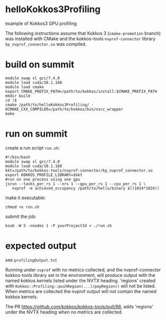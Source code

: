 # helloKokkos3Profiling
example of Kokkos3 GPU profiling

The following instructions assume that Kokkos 3 (`cmake-promotion` branch) was
installed with CMake and the kokkos-tools `nvprof-connector` library
`kp_nvprof_connector.so` was compiled.

# build on summit

```
module swap xl gcc/7.4.0
module load cuda/10.1.168
module load cmake
export CMAKE_PREFIX_PATH=/path/to/kokkos/install:$CMAKE_PREFIX_PATH
mkdir build
cd !$
cmake /path/to/helloKokkos3Profiling/ -DCMAKE_CXX_COMPILER=/path/to/kokkos/bin/nvcc_wrapper
make 
```

# run on summit

create a run script `run.sh`:

```
#!/bin/bash
module swap xl gcc/7.4.0
module load cuda/10.1.168
kkt=/path/to/kokkos-tools/nvprof-connector/kp_nvprof_connector.so
export KOKKOS_PROFILE_LIBRARY=$kkt
#run on one process using one gpu
jsrun --tasks_per_rs 1 --nrs 1 --gpu_per_rs 1 --cpu_per_rs 1 \
   nvprof -m achieved_occupancy /path/to/hello/binary $((1024*1024))
```

make it executable:

```
chmod +x run.sh
```

submit the job:

```
bsub -W 5 -nnodes 1 -P yourProjectId < ./run.sh
```

# expected output

see `profilingOutput.txt`


Running under `nvprof` with no metrics collected, and the nvprof-connector
kokkos-tools library set in the environment, will produce output with the
named kokkos kernels listed under the NVTX heading.  'regions' created
with `Kokkos::Profiling::pushRegion(...)/popRegion()` will not be listed.
When metrics are collected the nvprof output will not contain the named kokkos kernels.

The PR https://github.com/kokkos/kokkos-tools/pull/66,
adds 'regions' under the NVTX heading when no metrics are collected.
